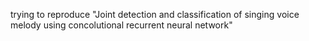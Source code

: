 trying to reproduce "Joint detection and classification of singing voice melody using concolutional recurrent neural network"
